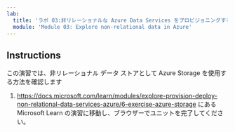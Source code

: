 ```yaml
---
lab:
  title: 'ラボ 03:非リレーショナルな Azure Data Services をプロビジョニングする'
  module: 'Module 03: Explore non-relational data in Azure'
---
```


## <a name="instructions"></a>Instructions
この演習では、非リレーショナル データ ストアとして Azure Storage を使用する方法を確認します

1.  https://docs.microsoft.com/learn/modules/explore-provision-deploy-non-relational-data-services-azure/6-exercise-azure-storage にある Microsoft Learn の演習に移動し、ブラウザーでユニットを完了してください。 
